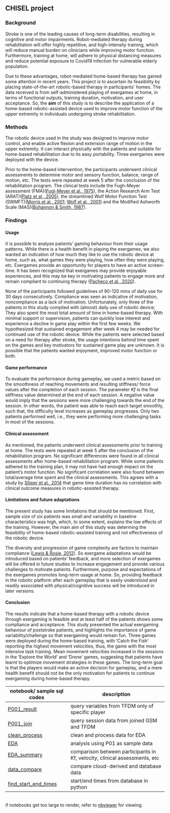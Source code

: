 ## CHISEL project

### Background
Stroke is one of the leading causes of long-term disabilities, resulting in cognitive and motor impairments. Robot-mediated therapy during rehabilitation will offer highly repetitive, and high-intensity training, which will reduce manual burden on clinicians while improving motor function. Furthermore, training at home, will adhere to physical distancing measures and reduce potential exposure to Covid19 infection for vulnerable elderly population.

Due to these advantages, robot-mediated home-based therapy has gained some attention in recent years. This project is to ascertain its feasibility by placing state-of-the-art robotic-based therapy in participants' homes. The data received is from self-administered playing of exergames at home, in terms of functional outputs, training duration, motivation, and user acceptance. So, the **aim** of this study is to describe the application of a home-based robotic-assisted device used to improve motor function of the upper extremity in individuals undergoing stroke rehabilitation. 

### Methods
The robotic device used in the study was designed to improve motor control, and enable active flexion and extension range of motion in the upper extremity. It can interact physically with the patients and suitable for home-based rehabilitation due to its easy portability. Three exergames were deployed with the device. 

Prior to the home-based intervention, the participants underwent clinical assessments to determine motor and sensory function, balance, range of motion, etc. The tests were repeated at week 5 after the conclusion of the rehabilitation program. The clinical tests include the Fugh-Meyer assessment (FMA)([Fugl-Meyer et al., 1975](https://www.gu.se/sites/default/files/2020-11/fugl-meyer-1975-the_post-stroke-hemiplegic-patient.pdf)), the Action Research Arm Test (ARAT)([Platz et al., 2005](https://pubmed.ncbi.nlm.nih.gov/15929509/)), the streamlined Wolf Motor Function Test (SWMFT)([Morris et al., 2001](https://pubmed.ncbi.nlm.nih.gov/11387578/); [Wolf et al., 2001](https://www.ahajournals.org/doi/10.1161/01.str.32.7.1635)) and the Modified Ashworth Scale (MAS)([Bohannon & Smith, 1987](https://academic.oup.com/ptj/article-abstract/67/2/206/2728158)). 

### Findings
#### Usage
It is possible to analyse patients’ gaming behaviour from their usage patterns. While there is a health benefit in playing the exergames, we also wanted an indication of how much they like to use the robotic device at home, such as, what games they were playing, how often they were playing, etc. Exergames provide an opportunity for players to have an active screen-time. It has been recognized that exergames may provide enjoyable experiences, and this may be key in motivating patients to engage more and remain compliant to continuing therapy ([Pacheco et al., 2020](https://www.ncbi.nlm.nih.gov/pmc/articles/PMC7368979/)). 

None of the participants followed guidelines of 90-120 mins of daily use for 30 days consecutively. Compliance was seen as indicative of motivation, noncompliance as a lack of motivation. Unfortunately, only three of the patients in this study complied with (almost) daily use of robotic device; They also spent the most total amount of time in home-based therapy. With minimal support or supervision, patients can quickly lose interest and experience a decline in game play within the first few weeks. We hypothesized that sustained engagement after week 4 may be needed for continued use of the robotic device. While the patients were selected based on a need for therapy after stroke, the usage intentions behind time spent on the games and key motivators for sustained game play are unknown. It is possible that the patients wanted enjoyment, improved motor function or both. 

#### Game performance 
To evaluate the performance during gameplay, we used a metric based on the smoothness of reaching movements and resulting stiffness/ force values after the completion of each session. The parameter *Kf* is the final stiffness value determined at the end of each session. A negative value would imply that the sessions were more challenging towards the end of the session. In other words, the patient was able to reach each target smoothly, such that, the difficulty level increases as gameplay progresses. Only two patients performed well, i.e., they were performing more challenging tasks in most of the sessions.  

#### Clinical assessment
As mentioned, the patients underwent clinical assessments prior to training at home. The tests were repeated at week 5 after the conclusion of the rehabilitation program. No significant differences were found in all clinical assessments after home-based rehabilitation program. While some patients adhered to the training plan, it may not have had enough impact on the patient’s motor function. No significant correlation were also found between total/average time spent and the clinical assessments. This agrees with a study by [Slijper et al., 2014](https://jneuroengrehab.biomedcentral.com/articles/10.1186/1743-0003-11-35) that game time duration has no correlation with clinical outcome measures in robotic-assisted therapy. 

#### Limitations and future adaptations
The present study has some limitations that should be mentioned. First, sample size of six patients was small and variability in baseline characteristics was high, which, to some extent, explains the low effects of the training. However, the main aim of this study was determing the feasibility of home-based robotic-assisted training and not effectiveness of the robotic device.

The diversity and progression of game complexity are factors to maintain compliance ([Lewis & Rosie, 2012](https://pubmed.ncbi.nlm.nih.gov/22480353/)). So exergame adaptations would be introduced based on patients’ feedback, and more selection of exergames will be offered in future studies to increase engagement and provide various challenges to motivate patients. Furthermore, purpose and expectations of the exergames promotes long-term usage at home. So, providing feedback in the robotic platform after each gameplay that is easily understood and readily associated with physical/cognitive success will be introduced in later versions. 

#### Conclusion
The results indicate that a home-based therapy with a robotic device through exergaming is feasible and at least half of the patients shows some compliance and acceptance. This study presented the actual exergaming behaviour of poststroke patients, and highlights the importance of game variability/challenge so that exergaming would remain fun. Three games were deployed during the home-based training, with ‘Catch the Fish’ reporting the highest movement velocities, thus, the game with the most intensive task training. Mean movement velocities increased in the sessions in the ‘Explore the World’ and ‘Drone’ games, suggesting that patients have learnt to optimize movement strategies in these games. The long-term goal is that the players would make an active decision for gameplay, and a mere health benefit should not be the only motivation for patients to continue exergaming during home-based therapy. 


| notebook/ sample sql codes             | description |
|-------------------------|--------------|
| [P001_result](https://github.com/doscsy12/robotic_hometherapy/blob/main/P001_result.sql)             | query variables from TFDM only of specific player |
| [P001_join](https://github.com/doscsy12/robotic_hometherapy/blob/main/P001_join.sql)               | query session data from joined GSM and TFDM |
| [clean_process](https://github.com/doscsy12/robotic_hometherapy/blob/main/Clean_process.ipynb)           | clean and process data for EDA |
| [EDA](https://github.com/doscsy12/robotic_hometherapy/blob/main/EDA.ipynb)                     | analysis using P01 as sample data |
| [EDA_summary](https://github.com/doscsy12/robotic_hometherapy/blob/main/EDA_summary.ipynb)             | comparison between participants in Kf, velocity, clinical assessments, etc |
| [data_compare](https://github.com/doscsy12/robotic_hometherapy/blob/main/data_compare.ipynb)            | compare cloud-derived and database data|
| [find_start_end_times](https://github.com/doscsy12/robotic_hometherapy/blob/main/find_start_end_times.ipynb)    | start/end times from database in python  |


<br> if notebooks get too large to render, refer to [nbviewer](https://nbviewer.org/)  for viewing.


